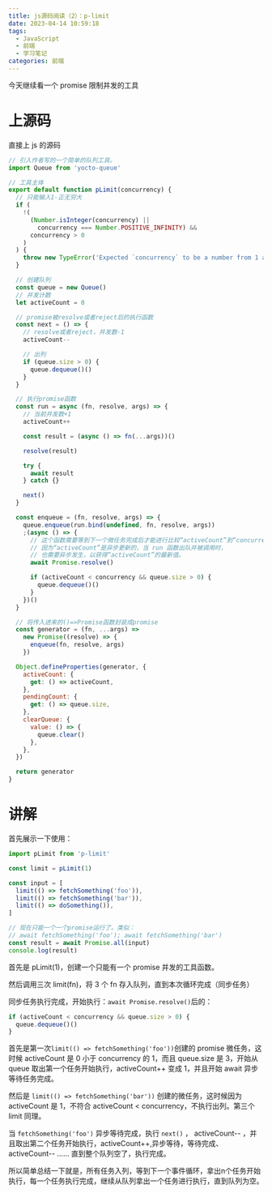 ```yaml
---
title: js源码阅读（2）：p-limit
date: 2023-04-14 10:59:18
tags:
  - JavaScript
  - 前端
  - 学习笔记
categories: 前端
---
```


今天继续看一个 promise 限制并发的工具

<!-- more -->

# 上源码

直接上 js 的源码

```js
// 引入作者写的一个简单的队列工具。
import Queue from 'yocto-queue'

// 工具主体
export default function pLimit(concurrency) {
  // 只能输入1-正无穷大
  if (
    !(
      (Number.isInteger(concurrency) ||
        concurrency === Number.POSITIVE_INFINITY) &&
      concurrency > 0
    )
  ) {
    throw new TypeError('Expected `concurrency` to be a number from 1 and up')
  }

  // 创建队列
  const queue = new Queue()
  // 并发计数
  let activeCount = 0

  // promise被resolve或者reject后的执行函数
  const next = () => {
    // resolve或者reject，并发数-1
    activeCount--

    // 出列
    if (queue.size > 0) {
      queue.dequeue()()
    }
  }

  // 执行promise函数
  const run = async (fn, resolve, args) => {
    // 当前并发数+1
    activeCount++

    const result = (async () => fn(...args))()

    resolve(result)

    try {
      await result
    } catch {}

    next()
  }

  const enqueue = (fn, resolve, args) => {
    queue.enqueue(run.bind(undefined, fn, resolve, args))
    ;(async () => {
      // 这个函数需要等到下一个微任务完成后才能进行比较“activeCount”到“concurrency”，
      // 因为“activeCount”是异步更新的，当 run 函数出队并被调用时，
      // 也需要异步发生，以获得“activeCount”的最新值。
      await Promise.resolve()

      if (activeCount < concurrency && queue.size > 0) {
        queue.dequeue()()
      }
    })()
  }

  // 将传入进来的()=>Promise函数封装成promise
  const generator = (fn, ...args) =>
    new Promise((resolve) => {
      enqueue(fn, resolve, args)
    })

  Object.defineProperties(generator, {
    activeCount: {
      get: () => activeCount,
    },
    pendingCount: {
      get: () => queue.size,
    },
    clearQueue: {
      value: () => {
        queue.clear()
      },
    },
  })

  return generator
}
```

# 讲解

首先展示一下使用：

```js
import pLimit from 'p-limit'

const limit = pLimit(1)

const input = [
  limit(() => fetchSomething('foo')),
  limit(() => fetchSomething('bar')),
  limit(() => doSomething()),
]

// 现在只能一个一个promise运行了。类似：
// await fetchSomething('foo'); await fetchSomething('bar')
const result = await Promise.all(input)
console.log(result)
```

首先是 pLimit(1)，创建一个只能有一个 promise 并发的工具函数。

然后调用三次 limit(fn)，将 3 个 fn 存入队列，直到本次循环完成（同步任务）

同步任务执行完成，开始执行：`await Promise.resolve()`后的：

```js
if (activeCount < concurrency && queue.size > 0) {
  queue.dequeue()()
}
```

首先是第一次`limit(() => fetchSomething('foo'))`创建的 promise 微任务，这时候 activeCount 是 0 小于 concurrency 的 1，而且 queue.size 是 3，开始从 queue 取出第一个任务开始执行，activeCount++ 变成 1，并且开始 await 异步等待任务完成。

然后是 `limit(() => fetchSomething('bar'))` 创建的微任务，这时候因为 activeCount 是 1，不符合 activeCount < concurrency，不执行出列。第三个 limit 同理。

当 `fetchSomething('foo')` 异步等待完成，执行 `next()` ， activeCount-- ，并且取出第二个任务开始执行，activeCount++,异步等待，等待完成、activeCount-- ...... 直到整个队列空了，执行完成。

所以简单总结一下就是，所有任务入列，等到下一个事件循环，拿出n个任务开始执行，每一个任务执行完成，继续从队列拿出一个任务进行执行，直到队列为空。